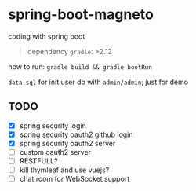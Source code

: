 # spring-boot-magneto
coding with spring boot
> dependency `gradle`: >2.12


how to run: `gradle build && gradle bootRun`

`data.sql` for init user db with `admin/admin`; just for demo
## TODO

- [x] spring security login
- [x] spring security oauth2 github login
- [x] spring security oauth2 server
- [ ] custom oauth2 server
- [ ] RESTFULL?
- [ ] kill thymleaf and use vuejs?
- [ ] chat room for WebSocket support
